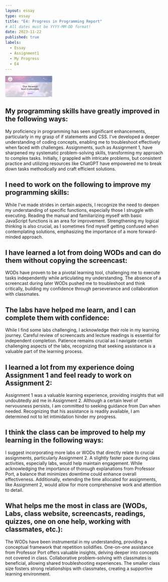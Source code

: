 ```yaml
---
layout: essay
type: essay
title: "E4: Progress in Programming Report"
# All dates must be YYYY-MM-DD format!
date: 2023-11-22
published: true
labels:
  - Essay
  - Assignment1
  - My Progress
  - E4
---
```

<img width="150px" class="rounded float-start pe-4" src="../img/nailshopss.png">

## My programming skills have greatly improved in the following ways:

My proficiency in programming has seen significant enhancements, particularly in my grasp of if statements and CSS. I've developed a deeper understanding of coding concepts, enabling me to troubleshoot effectively when faced with challenges. Assignments, such as Assignment 1, have sharpened my systematic problem-solving skills, transforming my approach to complex tasks. Initially, I grappled with intricate problems, but consistent practice and utilizing resources like ChatGPT have empowered me to break down tasks methodically and craft efficient solutions.

## I need to work on the following to improve my programming skills:

While I've made strides in certain aspects, I recognize the need to deepen my understanding of specific functions, especially those I struggle with executing. Reading the manual and familiarizing myself with basic JavaScript functions is an area for improvement. Strengthening my logical thinking is also crucial, as I sometimes find myself getting confused when contemplating solutions, emphasizing the importance of a more forward-minded approach.

## I have learned a lot from doing WODs and can do them without copying the screencast:

WODs have proven to be a pivotal learning tool, challenging me to execute tasks independently while articulating my understanding. The absence of a screencast during later WODs pushed me to troubleshoot and think critically, building my confidence through perseverance and collaboration with classmates.

## The labs have helped me learn, and I can complete them with confidence:

While I find some labs challenging, I acknowledge their role in my learning journey. Careful review of screencasts and lecture readings is essential for independent completion. Patience remains crucial as I navigate certain challenging aspects of the labs, recognizing that seeking assistance is a valuable part of the learning process.

## I learned a lot from my experience doing Assignment 1 and feel ready to work on Assignment 2:

Assignment 1 was a valuable learning experience, providing insights that will undoubtedly aid me in Assignment 2. Although a certain level of nervousness persists, I am committed to seeking guidance from Dan when needed. Recognizing that his assistance is readily available, I am determined not to let intimidation hinder my progress.

## I think the class can be improved to help my learning in the following ways:

I suggest incorporating more labs or WODs that directly relate to crucial assignments, particularly Assignment 2. A slightly faster pace during class activities, especially labs, would help maintain engagement. While acknowledging the importance of thorough explanations from Professor Port, a balance that minimizes downtime could enhance overall effectiveness. Additionally, extending the time allocated for assignments, like Assignment 2, would allow for more comprehensive work and attention to detail.

## What helps me the most in class are (WODs, Labs, class website, screencasts, readings, quizzes, one on one help, working with classmates, etc.):

The WODs have been instrumental in my understanding, providing a conceptual framework that repetition solidifies. One-on-one assistance from Professor Port offers valuable insights, delving deeper into concepts not covered in class. Collaborative problem-solving with classmates is beneficial, allowing shared troubleshooting experiences. The smaller class size fosters strong relationships with classmates, creating a supportive learning environment.

